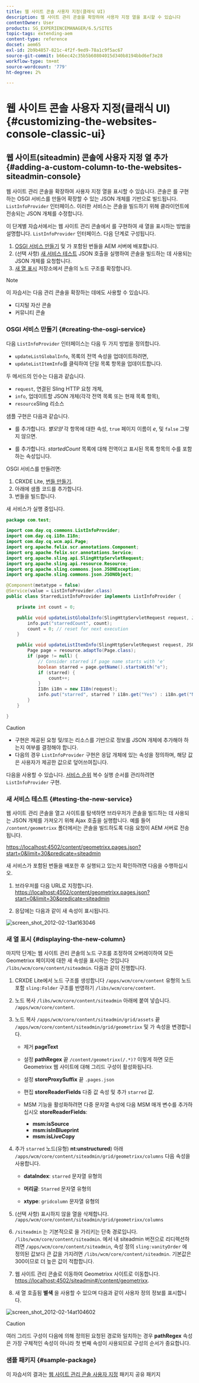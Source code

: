 ```yaml
---
title: 웹 사이트 콘솔 사용자 지정(클래식 UI)
description: 웹 사이트 관리 콘솔을 확장하여 사용자 지정 열을 표시할 수 있습니다
contentOwner: User
products: SG_EXPERIENCEMANAGER/6.5/SITES
topic-tags: extending-aem
content-type: reference
docset: aem65
exl-id: 2b9b4857-821c-4f2f-9ed9-78a1c9f5ac67
source-git-commit: b66ec42c35b5b60804015d340b8194bbd6ef3e28
workflow-type: tm+mt
source-wordcount: '779'
ht-degree: 2%

---
```


# 웹 사이트 콘솔 사용자 지정(클래식 UI){#customizing-the-websites-console-classic-ui}

## 웹 사이트(siteadmin) 콘솔에 사용자 지정 열 추가 {#adding-a-custom-column-to-the-websites-siteadmin-console}

웹 사이트 관리 콘솔을 확장하여 사용자 지정 열을 표시할 수 있습니다. 콘솔은 를 구현하는 OSGI 서비스를 만들어 확장할 수 있는 JSON 개체를 기반으로 빌드됩니다. `ListInfoProvider` 인터페이스. 이러한 서비스는 콘솔을 빌드하기 위해 클라이언트에 전송되는 JSON 개체를 수정합니다.

이 단계별 자습서에서는 웹 사이트 관리 콘솔에서 를 구현하여 새 열을 표시하는 방법을 설명합니다. `ListInfoProvider` 인터페이스. 다음 단계로 구성됩니다.

1. [OSGI 서비스 만들기](#creating-the-osgi-service) 및 가 포함된 번들을 AEM 서버에 배포합니다.
1. (선택 사항) [새 서비스 테스트](#testing-the-new-service) JSON 호출을 실행하여 콘솔을 빌드하는 데 사용되는 JSON 개체를 요청합니다.
1. [새 열 표시](#displaying-the-new-column) 저장소에서 콘솔의 노드 구조를 확장합니다.

>[!NOTE]
>
>이 자습서는 다음 관리 콘솔을 확장하는 데에도 사용할 수 있습니다.
>
>* 디지털 자산 콘솔
>* 커뮤니티 콘솔
>

### OSGI 서비스 만들기 {#creating-the-osgi-service}

다음 `ListInfoProvider` 인터페이스는 다음 두 가지 방법을 정의합니다.

* `updateListGlobalInfo`, 목록의 전역 속성을 업데이트하려면,
* `updateListItemInfo`를 클릭하여 단일 목록 항목을 업데이트합니다.

두 메서드의 인수는 다음과 같습니다.

* `request`, 연결된 Sling HTTP 요청 개체,
* `info`, 업데이트할 JSON 개체(각각 전역 목록 또는 현재 목록 항목),
* `resource`Sling 리소스

샘플 구현은 다음과 같습니다.

* 를 추가합니다. *별모양* 각 항목에 대한 속성, `true` 페이지 이름이 *e*, 및 `false` 그렇지 않으면.

* 를 추가합니다. *startedCount* 목록에 대해 전역이고 표시된 목록 항목의 수를 포함하는 속성입니다.

OSGI 서비스를 만들려면:

1. CRXDE Lite, [번들 만들기](/help/sites-developing/developing-with-crxde-lite.md#managing-a-bundle).
1. 아래에 샘플 코드를 추가합니다.
1. 번들을 빌드합니다.

새 서비스가 실행 중입니다.

```java
package com.test;

import com.day.cq.commons.ListInfoProvider;
import com.day.cq.i18n.I18n;
import com.day.cq.wcm.api.Page;
import org.apache.felix.scr.annotations.Component;
import org.apache.felix.scr.annotations.Service;
import org.apache.sling.api.SlingHttpServletRequest;
import org.apache.sling.api.resource.Resource;
import org.apache.sling.commons.json.JSONException;
import org.apache.sling.commons.json.JSONObject;

@Component(metatype = false)
@Service(value = ListInfoProvider.class)
public class StarredListInfoProvider implements ListInfoProvider {

    private int count = 0;

    public void updateListGlobalInfo(SlingHttpServletRequest request, JSONObject info, Resource resource) throws JSONException {
        info.put("starredCount", count);
        count = 0; // reset for next execution
    }

    public void updateListItemInfo(SlingHttpServletRequest request, JSONObject info, Resource resource) throws JSONException {
        Page page = resource.adaptTo(Page.class);
        if (page != null) {
            // Consider starred if page name starts with 'e'
            boolean starred = page.getName().startsWith("e");
            if (starred) {
                count++;
            }
            I18n i18n = new I18n(request);
            info.put("starred", starred ? i18n.get("Yes") : i18n.get("No"));
        }
    }

}
```

>[!CAUTION]
>
>* 구현은 제공된 요청 및/또는 리소스를 기반으로 정보를 JSON 개체에 추가해야 하는지 여부를 결정해야 합니다.
>* 다음의 경우 `ListInfoProvider` 구현은 응답 개체에 있는 속성을 정의하며, 해당 값은 사용자가 제공한 값으로 덮어쓰여집니다.
>
>  다음을 사용할 수 있습니다. [서비스 순위](https://docs.osgi.org/javadoc/r2/org/osgi/framework/Constants.html#SERVICE_RANKING) 복수 실행 순서를 관리하려면 `ListInfoProvider` 구현.

### 새 서비스 테스트 {#testing-the-new-service}

웹 사이트 관리 콘솔을 열고 사이트를 탐색하면 브라우저가 콘솔을 빌드하는 데 사용되는 JSON 개체를 가져오기 위해 Ajax 호출을 실행합니다. 예를 들어 `/content/geometrixx` 폴더에서는 콘솔을 빌드하도록 다음 요청이 AEM 서버로 전송됩니다.

[https://localhost:4502/content/geometrixx.pages.json?start=0&amp;limit=30&amp;predicate=siteadmin](https://localhost:4502/content/geometrixx.pages.json?start=0&amp;limit=30&amp;predicate=siteadmin)

새 서비스가 포함된 번들을 배포한 후 실행되고 있는지 확인하려면 다음을 수행하십시오.

1. 브라우저를 다음 URL로 지정합니다.
   [https://localhost:4502/content/geometrixx.pages.json?start=0&amp;limit=30&amp;predicate=siteadmin](https://localhost:4502/content/geometrixx.pages.json?start=0&amp;limit=30&amp;predicate=siteadmin)

1. 응답에는 다음과 같이 새 속성이 표시됩니다.

![screen_shot_2012-02-13at163046](assets/screen_shot_2012-02-13at163046.png)

### 새 열 표시 {#displaying-the-new-column}

마지막 단계는 웹 사이트 관리 콘솔의 노드 구조를 조정하여 오버레이하여 모든 Geometrixx 페이지에 대한 새 속성을 표시하는 것입니다 `/libs/wcm/core/content/siteadmin`. 다음과 같이 진행합니다.

1. CRXDE Lite에서 노드 구조를 생성합니다 `/apps/wcm/core/content` 유형의 노드 포함 `sling:Folder` 구조를 반영하기 `/libs/wcm/core/content`.

1. 노드 복사 `/libs/wcm/core/content/siteadmin` 아래에 붙여 넣습니다. `/apps/wcm/core/content`.

1. 노드 복사 `/apps/wcm/core/content/siteadmin/grid/assets` 끝 `/apps/wcm/core/content/siteadmin/grid/geometrixx` 및 가 속성을 변경합니다.

   * 제거 **pageText**

   * 설정 **pathRegex** 끝 `/content/geometrixx(/.*)?`
이렇게 하면 모든 Geometrixx 웹 사이트에 대해 그리드 구성이 활성화됩니다.

   * 설정 **storeProxySuffix** 끝 `.pages.json`

   * 편집 **storeReaderFields** 다중 값 속성 및 추가 `starred` 값.

   * MSM 기능을 활성화하려면 다중 문자열 속성에 다음 MSM 매개 변수를 추가하십시오 **storeReaderFields**:

      * **msm:isSource**
      * **msm:isInBlueprint**
      * **msm:isLiveCopy**

1. 추가 `starred` 노드(유형) **nt:unstructured**) 아래 `/apps/wcm/core/content/siteadmin/grid/geometrixx/columns` 다음 속성을 사용합니다.

   * **dataIndex**: `starred` 문자열 유형의

   * **머리글**: `Starred` 문자열 유형의

   * **xtype**: `gridcolumn` 문자열 유형의

1. (선택 사항) 표시하지 않을 열을 삭제합니다. `/apps/wcm/core/content/siteadmin/grid/geometrixx/columns`

1. `/siteadmin` 는 기본적으로 을 가리키는 단축 경로입니다. `/libs/wcm/core/content/siteadmin`.
에서 내 siteadmin 버전으로 리디렉션하려면 `/apps/wcm/core/content/siteadmin`, 속성 정의 `sling:vanityOrder` 에 정의된 값보다 큰 값을 가지려면 `/libs/wcm/core/content/siteadmin`. 기본값은 300이므로 더 높은 값이 적합합니다.

1. 웹 사이트 관리 콘솔로 이동하여 Geometrixx 사이트로 이동합니다.
   [https://localhost:4502/siteadmin#/content/geometrixx](https://localhost:4502/siteadmin#/content/geometrixx).

1. 새 열 호출됨 **별색** 을 사용할 수 있으며 다음과 같이 사용자 정의 정보를 표시합니다.

![screen_shot_2012-02-14at104602](assets/screen_shot_2012-02-14at104602.png)

>[!CAUTION]
>
>여러 그리드 구성이 다음에 의해 정의된 요청된 경로와 일치하는 경우 **pathRegex** 속성은 가장 구체적인 속성이 아니라 첫 번째 속성이 사용되므로 구성의 순서가 중요합니다.

### 샘플 패키지 {#sample-package}

이 자습서의 결과는 [웹 사이트 관리 콘솔 사용자 지정](https://localhost:4502/crx/packageshare/index.html/content/marketplace/marketplaceProxy.html?packagePath=/content/companies/public/adobe/packages/helper/customizing-siteadmin) 패키지 공유 패키지
